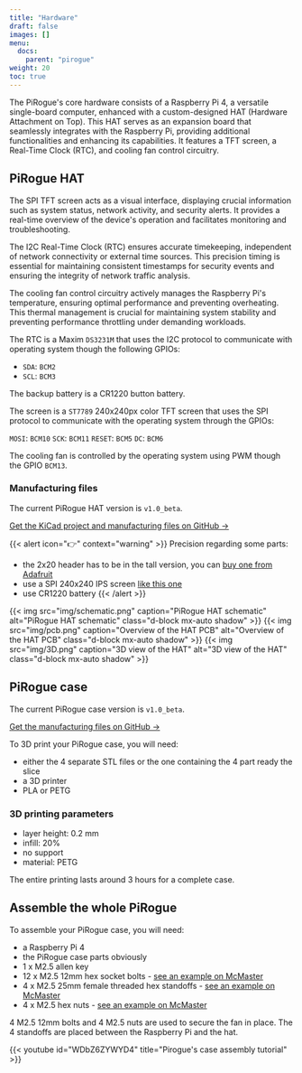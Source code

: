 ```yaml
---
title: "Hardware"
draft: false
images: []
menu:
  docs:
    parent: "pirogue"
weight: 20
toc: true
---
```

The PiRogue's core hardware consists of a Raspberry Pi 4, a versatile single-board computer, enhanced with a custom-designed HAT (Hardware Attachment on Top). This HAT serves as an expansion board that seamlessly integrates with the Raspberry Pi, providing additional functionalities and enhancing its capabilities. It features a TFT screen, a Real-Time Clock (RTC), and cooling fan control circuitry.

## PiRogue HAT

The SPI TFT screen acts as a visual interface, displaying crucial information such as system status, network activity, and security alerts. It provides a real-time overview of the device's operation and facilitates monitoring and troubleshooting.

The I2C Real-Time Clock (RTC) ensures accurate timekeeping, independent of network connectivity or external time sources. This precision timing is essential for maintaining consistent timestamps for security events and ensuring the integrity of network traffic analysis.

The cooling fan control circuitry actively manages the Raspberry Pi's temperature, ensuring optimal performance and preventing overheating. This thermal management is crucial for maintaining system stability and preventing performance throttling under demanding workloads.

The RTC is a Maxim `DS3231M` that uses the I2C protocol to communicate with operating system though the following GPIOs:

* `SDA`: `BCM2`
* `SCL`: `BCM3`

The backup battery is a CR1220 button battery.

The screen is a `ST7789` 240x240px color TFT screen that uses the SPI protocol to communicate with the operating system through the GPIOs:

`MOSI`: `BCM10`
`SCK`: `BCM11`
`RESET`: `BCM5`
`DC`: `BCM6`

The cooling fan is controlled by the operating system using PWM though the GPIO `BCM13`.

### Manufacturing files

The current PiRogue HAT version is `v1.0_beta`. 

[Get the KiCad project and manufacturing files on GitHub  →](https://github.com/PiRogueToolSuite/pirogue-hat/tree/main/v1.0_beta)

{{< alert icon="👉" context="warning" >}}
Precision regarding some parts:
* the 2x20 header has to be in the tall version, you can [buy one from Adafruit](https://www.adafruit.com/product/1979)
* use a SPI 240x240 IPS screen [like this one](https://www.aliexpress.com/item/32858069771.html)
* use CR1220 battery
{{< /alert >}}


{{< img src="img/schematic.png"  caption="PiRogue HAT schematic" alt="PiRogue HAT schematic" class="d-block mx-auto shadow" >}}
{{< img src="img/pcb.png"  caption="Overview of the HAT PCB" alt="Overview of the HAT PCB" class="d-block mx-auto shadow" >}}
{{< img src="img/3D.png"  caption="3D view of the HAT" alt="3D view of the HAT" class="d-block mx-auto shadow" >}}

## PiRogue case
The current PiRogue case version is `v1.0_beta`.

[Get the manufacturing files on GitHub  →](https://github.com/PiRogueToolSuite/pirogue-case/tree/main/v1.0_beta)


To 3D print your PiRogue case, you will need:
* either the 4 separate STL files or the one containing the 4 part ready the slice
* a 3D printer
* PLA or PETG

### 3D printing parameters
* layer height: 0.2 mm
* infill: 20%
* no support
* material: PETG

The entire printing lasts around 3 hours for a complete case.

## Assemble the whole PiRogue
To assemble your PiRogue case, you will need:
* a Raspberry Pi 4
* the PiRogue case parts obviously
* 1 x M2.5 allen key
* 12 x M2.5 12mm hex socket bolts - [see an example on McMaster](https://www.mcmaster.com/bolts/18-8-stainless-steel-socket-head-screws-11/length~12-mm/)
* 4 x M2.5 25mm female threaded hex standoffs - [see an example on McMaster](https://www.mcmaster.com/female-threaded-hex-standoffs/thread-size~m2-5/length~25mm/system-of-measurement~metric/)
* 4 x M2.5 hex nuts - [see an example on McMaster](https://www.mcmaster.com/nuts/hex-nuts/system-of-measurement~metric/thread-size~m2-5/material~steel/)

4 M2.5 12mm bolts and 4 M2.5 nuts are used to secure the fan in place. The 4 standoffs are placed between the Raspberry Pi and the hat.


{{< youtube id="WDbZ6ZYWYD4" title="Pirogue's case assembly tutorial" >}}
